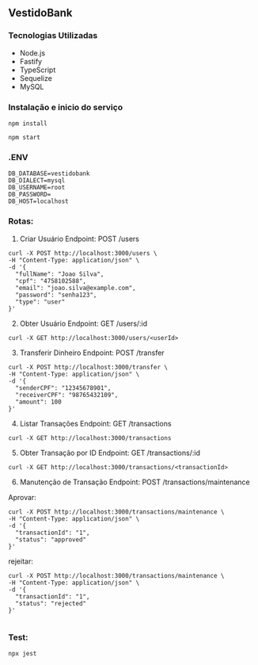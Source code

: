 ## VestidoBank

### Tecnologias Utilizadas


- Node.js
- Fastify
- TypeScript
- Sequelize
- MySQL

### Instalação e inicio do serviço

```
npm install
```

```
npm start
```
### .ENV

```
DB_DATABASE=vestidobank
DB_DIALECT=mysql
DB_USERNAME=root
DB_PASSWORD=
DB_HOST=localhost
```


### Rotas:
1. Criar Usuário
Endpoint: POST /users

```
curl -X POST http://localhost:3000/users \
-H "Content-Type: application/json" \
-d '{
  "fullName": "Joao Silva",
  "cpf": "4758102588",
  "email": "joao.silva@example.com",
  "password": "senha123",
  "type": "user"
}'
```


2. Obter Usuário
Endpoint: GET /users/:id

```
curl -X GET http://localhost:3000/users/<userId>

```


3. Transferir Dinheiro
Endpoint: POST /transfer

```
curl -X POST http://localhost:3000/transfer \
-H "Content-Type: application/json" \
-d '{
  "senderCPF": "12345678901",
  "receiverCPF": "98765432109",
  "amount": 100
}'

```


4. Listar Transações
Endpoint: GET /transactions

```
curl -X GET http://localhost:3000/transactions

```


5. Obter Transação por ID
Endpoint: GET /transactions/:id

```
curl -X GET http://localhost:3000/transactions/<transactionId>

```

6. Manutenção de Transação
Endpoint: POST /transactions/maintenance

Aprovar:

```
curl -X POST http://localhost:3000/transactions/maintenance \
-H "Content-Type: application/json" \
-d '{
  "transactionId": "1",
  "status": "approved"
}'

```

rejeitar:

```
curl -X POST http://localhost:3000/transactions/maintenance \
-H "Content-Type: application/json" \
-d '{
  "transactionId": "1",
  "status": "rejected"
}'


```
### Test:

```
npx jest
```